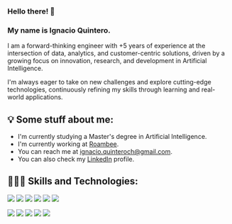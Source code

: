 ### Hello there! 👋

### My name is Ignacio Quintero.

I am a forward-thinking engineer with +5 years of experience at the intersection of data, analytics, and customer-centric solutions, driven by a growing focus on innovation, research, and development in Artificial Intelligence.

I'm always eager to take on new challenges and explore cutting-edge technologies, continuously refining my skills through learning and real-world applications.

## 💡 Some stuff about me:
- I'm currently studying a Master's degree in Artificial Intelligence.
- I'm currently working at <a href="https://www.roambee.com/">Roambee</a>.
- You can reach me at ignacio.quinteroch@gmail.com.
- You can also check my <a href="https://www.linkedin.com/in/igquinteroch/">LinkedIn</a> profile.

## 👨🏻‍💻 Skills and Technologies:

![](https://img.shields.io/badge/Python-Code?style=flat&logo=python&logoColor=white&label=Code&color=0062CC)
![](https://img.shields.io/badge/SQL-Code?style=flat&logo=postgreSQL&logoColor=white&label=Code&color=0062CC)
![](https://img.shields.io/badge/Git-Code?style=flat&logo=git&logoColor=white&label=Code&color=0062CC)
![](https://img.shields.io/badge/GitHub-Code?style=flat&logo=github&logoColor=white&label=Repository&color=0062CC)
![](https://img.shields.io/badge/Jira-Scrum?style=flat&logo=jira&logoColor=white&label=Scrum&color=0062CC)
![](https://img.shields.io/badge/Conda-Code?style=flat&logo=anaconda&logoColor=white&label=Terminal&color=0062CC)

![](https://img.shields.io/badge/Pandas-Code?style=flat&logo=pandas&logoColor=white&label=Data%20Analysis&color=0062CC)
![](https://img.shields.io/badge/NumPy-Code?style=flat&logo=numpy&logoColor=white&label=Data%20Analysis&color=0062CC)
![](https://img.shields.io/badge/Matplotlib-Code?style=flat&logo=matplot&logoColor=white&label=Data%20Analysis&color=0062CC)
![](https://img.shields.io/badge/Seaborn-Code?style=flat&logo=seaborn&logoColor=white&label=Data%20Analysis&color=0062CC)
![](https://img.shields.io/badge/Tableau-Code?style=flat&logo=tableau&logoColor=white&label=Data%20Visualization&color=0062CC)